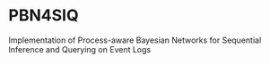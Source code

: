 # PBN4SIQ
Implementation of Process-aware Bayesian Networks for Sequential Inference and Querying on Event Logs
